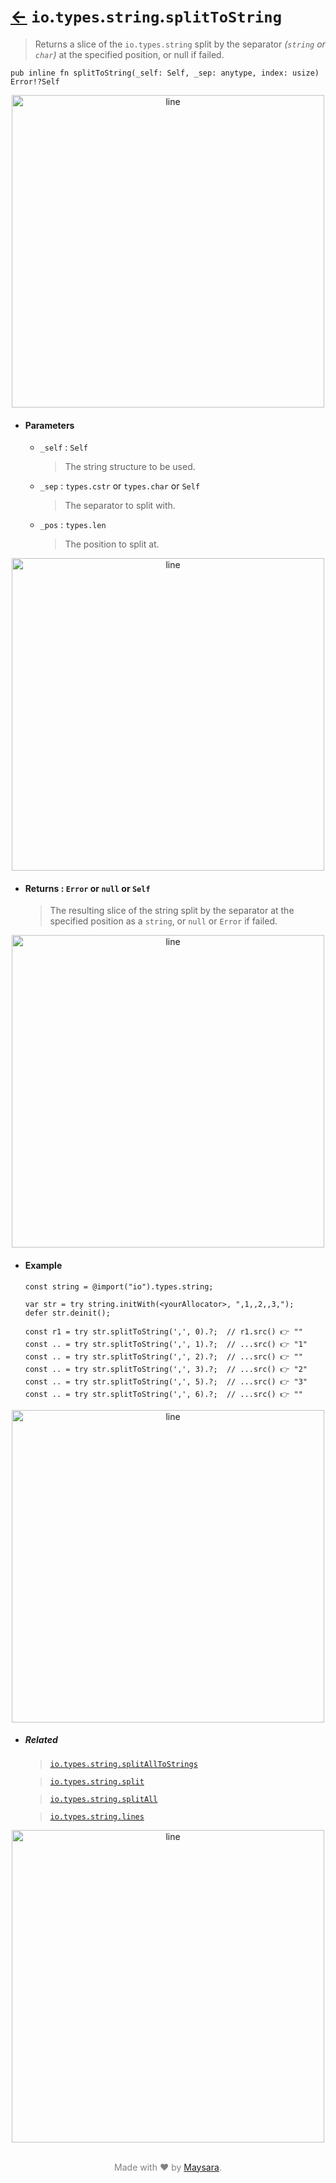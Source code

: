 # [←](../readme.md) `io`.`types`.`string`.`splitToString`

> Returns a slice of the `io.types.string` split by the separator _(`string` or `char`)_ at the specified position, or null if failed.

```zig
pub inline fn splitToString(_self: Self, _sep: anytype, index: usize) Error!?Self
```

<div align="center">
<img src="https://raw.githubusercontent.com/Super-ZIG/io/refs/heads/main/docs/dist/img/md/line.png" alt="line" style="width:500px;"/>
</div>

- #### Parameters

    - `_self` : `Self`

        > The string structure to be used.

    - `_sep` : `types.cstr` or `types.char` or `Self`

        > The separator to split with.

    - `_pos` : `types.len`

        > The position to split at.

<div align="center">
<img src="https://raw.githubusercontent.com/Super-ZIG/io/refs/heads/main/docs/dist/img/md/line.png" alt="line" style="width:500px;"/>
</div>

- #### Returns : `Error` or `null` or `Self`

    > The resulting slice of the string split by the separator at the specified position as a `string`, or `null` or `Error` if failed.

<div align="center">
<img src="https://raw.githubusercontent.com/Super-ZIG/io/refs/heads/main/docs/dist/img/md/line.png" alt="line" style="width:500px;"/>
</div>

- #### Example


    ```zig
    const string = @import("io").types.string;
    ```

    ```zig
    var str = try string.initWith(<yourAllocator>, ",1,,2,,3,");
    defer str.deinit();

    const r1 = try str.splitToString(',', 0).?;  // r1.src() 👉 ""
    const .. = try str.splitToString(',', 1).?;  // ...src() 👉 "1"
    const .. = try str.splitToString(',', 2).?;  // ...src() 👉 ""
    const .. = try str.splitToString(',', 3).?;  // ...src() 👉 "2"
    const .. = try str.splitToString(',', 5).?;  // ...src() 👉 "3"
    const .. = try str.splitToString(',', 6).?;  // ...src() 👉 ""
    ```

<div align="center">
<img src="https://raw.githubusercontent.com/Super-ZIG/io/refs/heads/main/docs/dist/img/md/line.png" alt="line" style="width:500px;"/>
</div>

- ##### Related

  > [`io.types.string.splitAllToStrings`](./splitAllToStrings.md)

  > [`io.types.string.split`](./split.md)

  > [`io.types.string.splitAll`](./splitAll.md)

  > [`io.types.string.lines`](./lines.md)

<div align="center">
<img src="https://raw.githubusercontent.com/Super-ZIG/io/refs/heads/main/docs/dist/img/md/line.png" alt="line" style="width:500px;"/>
</div>

<p align="center" style="color:grey;"><br />Made with ❤️ by <a href="http://github.com/maysara-elshewehy" target="blank">Maysara</a>.</p>
